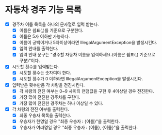 # 자동차 경주 기능 목록
* [X] 경주차 이름 목록을 하나의 문자열로 입력 받는다.
  * [X] 이름은 쉼표(,)를 기준으로 구분한다.
  * [X] 이름은 5자 이하만 가능하다.
  * [X] 이름이 공백이거나 5자이상이라면 IllegalArgumentException을 발생시킨다.
  * [X] 입력 안내를 출력한다.
  * [X] 입력 안내 문구는 "경주할 자동차 이름을 입력하세요.(이름은 쉼표(,) 기준으로 구분)"이다.
* [X] 시도할 횟수를 입력받는다.
  * [X] 시도할 횟수는 숫자여야 한다.
  * [X] 시도할 횟수가 0 이하라면 IllegalArgumentException을 발생시킨다.
* [X] 입력받은 횟수만큼 각 차량을 전진시킨다.
  * [X] 각 차량의 전진 여부는 0~9 사이의 랜덤값을 구한 후 4이상일 경우 전진한다. 
  * [X] 가장 많이 전진한 경주차를 구한다.
  * [X] 가장 많이 전진한 경주차는 하나 이상일 수 있다.
* [X] 각 차량의 전진 여부를 출력한다.
  * [X] 최종 우승자 목록을 출력한다.
  * [X] 우승자가 한명일 경우 "최종 우승자 : {이름}"을 출력한다.
  * [X] 우승자가 여러명일 경우 "최종 우승자 : {이름}, {이름}"을 출력한다.